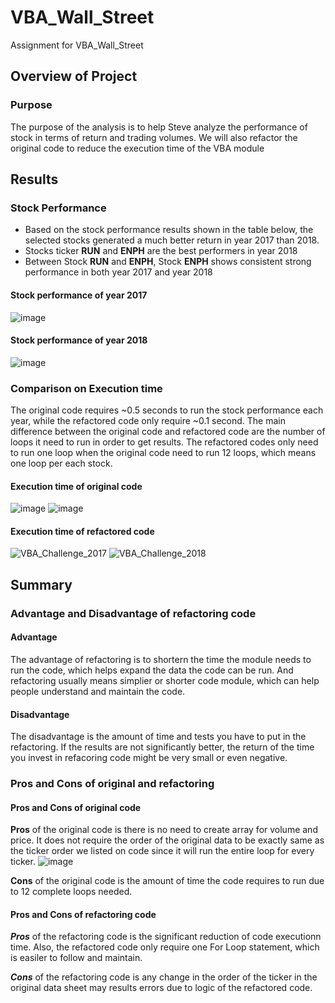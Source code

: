 # VBA_Wall_Street
Assignment for VBA_Wall_Street

## Overview of Project
### Purpose
The purpose of the analysis is to help Steve analyze the performance of stock in terms of return and trading volumes. 
We will also refactor the original code to reduce the execution time of the VBA module

## Results

### Stock Performance
 - Based on the stock performance results shown in the table below, the selected stocks generated a much better return in year 2017 than 2018.
 - Stocks ticker **RUN** and **ENPH** are the best performers in year 2018 
 - Between Stock **RUN** and **ENPH**, Stock **ENPH** shows consistent strong performance in both year 2017 and year 2018

#### Stock performance of year 2017
![image](https://user-images.githubusercontent.com/92648619/141701982-e5892b2d-97da-4676-85d4-33f6e630adb2.png)

#### Stock performance of year 2018
![image](https://user-images.githubusercontent.com/92648619/141702000-5575af9c-c16d-43f7-86bd-d19b52fa99be.png)

### Comparison on Execution time
The original code requires ~0.5 seconds to run the stock performance each year, while the refactored code only require ~0.1 second.
The main difference between the original code and refactored code are the number of loops it need to run in order to get results. The refactored codes only need to run one loop when the original code need to run 12 loops, which means one loop per each stock.

#### Execution time of original code
![image](https://user-images.githubusercontent.com/92648619/141702367-f7499d6b-e557-4639-a077-1de86adf6850.png)
![image](https://user-images.githubusercontent.com/92648619/141702379-efb31e42-03cf-422c-b0fa-6d447db93b34.png)

#### Execution time of refactored code
![VBA_Challenge_2017](https://user-images.githubusercontent.com/92648619/141702269-f7e6a58e-e1fb-4fa9-a506-c04c83d1861a.png)
![VBA_Challenge_2018](https://user-images.githubusercontent.com/92648619/141702259-7934e1bc-aec6-4f64-ab7f-1a98874d2e60.png)


## Summary

### Advantage and Disadvantage of refactoring code
#### Advantage
The advantage of refactoring is to shortern the time the module needs to run the code, which helps expand the data the code can be run.
And refactoring usually means simplier or shorter code module, which can help people understand and maintain the code.

#### Disadvantage
The disadvantage is the amount of time and tests you have to put in the refactoring. If the results are not significantly better, the return of the time you invest in refacoring code might be very small or even negative.

### Pros and Cons of original and refactoring
#### Pros and Cons of original code
**Pros** of the original code is there is no need to create array for volume and price. 
It does not require the order of the original data to be exactly same as the ticker order we listed on code since it will run the entire loop for every ticker.
![image](https://user-images.githubusercontent.com/92648619/141702894-1516e015-4100-4616-a5cc-321f0b08f1f7.png)

**Cons** of the original code is the amount of time the code requires to run due to 12 complete loops needed.

#### Pros and Cons of refactoring code
***Pros*** of the refactoring code is the significant reduction of code executionn time.
Also, the refactored code only require one For Loop statement, which is easiler to follow and maintain.

***Cons*** of the refactoring code is any change in the order of the ticker in the original data sheet may results errors due to logic of the refactored code.


